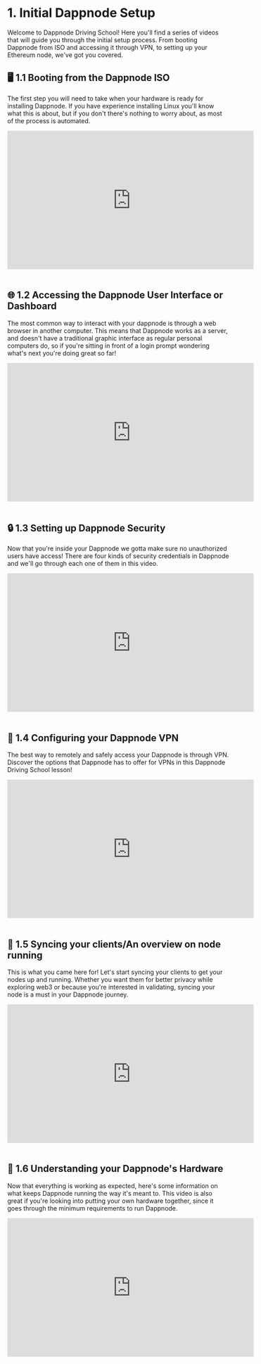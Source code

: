 # 1. Initial Dappnode Setup

Welcome to Dappnode Driving School! Here you'll find a series of videos that will guide you through the initial setup process. From booting Dappnode from ISO and accessing it through VPN, to setting up your Ethereum node, we've got you covered.

## 🖥️ 1.1 Booting from the Dappnode ISO

The first step you will need to take when your hardware is ready for installing Dappnode. If you have experience installing Linux you'll know what this is about, but if you don't there's nothing to worry about, as most of the process is automated.

<center>
<iframe width="560" height="315" src="https://www.youtube.com/embed/lh5hADm1Iuk" frameborder="0" allow="accelerometer; autoplay; fullscreen"></iframe>
</center>

<br />

## 🌐 1.2 Accessing the Dappnode User Interface or Dashboard

The most common way to interact with your dappnode is through a web browser in another computer. This means that Dappnode works as a server, and doesn't have a traditional graphic interface as regular personal computers do, so if you're sitting in front of a login prompt wondering what's next you're doing great so far!

<center>
<iframe width="560" height="315" src="https://www.youtube.com/embed/Z1uDv_J7wlg" frameborder="0" allow="accelerometer; autoplay; fullscreen"></iframe>
</center>

<br />

## 🔒 1.3 Setting up Dappnode Security

Now that you're inside your Dappnode we gotta make sure no unauthorized users have access! There are four kinds of security credentials in Dappnode and we'll go through each one of them in this video.

<center>
<iframe width="560" height="315" src="https://www.youtube.com/embed/TZUK39yiZ30" frameborder="0" allow="accelerometer; autoplay; fullscreen"></iframe>
</center>

<br />

## 🔗 1.4 Configuring your Dappnode VPN

The best way to remotely and safely access your Dappnode is through VPN. Discover the options that Dappnode has to offer for VPNs in this Dappnode Driving School lesson!

<center>
<iframe width="560" height="315" src="https://www.youtube.com/embed/qB0sMaNpXpU" frameborder="0" allow="accelerometer; autoplay; fullscreen"></iframe>
</center>

<br />

## 🔄 1.5 Syncing your clients/An overview on node running

This is what you came here for! Let's start syncing your clients to get your nodes up and running. Whether you want them for better privacy while exploring web3 or because you're interested in validating, syncing your node is a must in your Dappnode journey.

<center>
<iframe width="560" height="315" src="https://www.youtube.com/embed/zJowD3X-MUc" frameborder="0" allow="accelerometer; autoplay; fullscreen"></iframe>
</center>

<br />

## 💾 1.6 Understanding your Dappnode's Hardware

Now that everything is working as expected, here's some information on what keeps Dappnode running the way it's meant to. This video is also great if you're looking into putting your own hardware together, since it goes through the minimum requirements to run Dappnode.

<center>
<iframe width="560" height="315" src="https://www.youtube.com/embed/1GW-GbGKs7o?si=DZVO185qWNWiXFl4" frameborder="0" allow="accelerometer; autoplay; fullscreen"></iframe>
</center>

